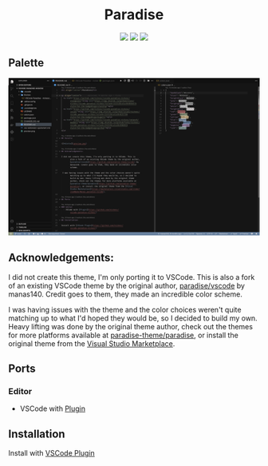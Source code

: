 <h1 align="center">Paradise</h1>

<p align="center">
  <a href="https://github.com/nickesc/vscode-paradise-nickesc/stargazers"><img src="https://img.shields.io/github/stars/nickesc/vscode-paradise-nickesc?colorA=151515&colorB=B66467&style=for-the-badge&logo=starship"></a>
  <a href="https://github.com/nickesc/vscode-paradise-nickesc/issues"><img src="https://img.shields.io/github/issues/nickesc/vscode-paradise-nickesc?colorA=151515&colorB=8C977D&style=for-the-badge&logo=bugatti"></a>
  <a href="https://github.com/nickesc/vscode-paradise-nickesc/network/members"><img src="https://img.shields.io/github/forks/nickesc/vscode-paradise-nickesc?colorA=151515&colorB=D9BC8C&style=for-the-badge&logo=github"></a>
</p>

## Palette

![Palette](preview.png)

## Acknowledgements:

I did not create this theme, I'm only porting it to VSCode. This is also a fork of an existing VSCode theme by the original author, [paradise/vscode](https://github.com/paradise-theme/vscode) by manas140. Credit goes to them, they made an incredible color scheme.

 I was having issues with the theme and the color choices weren't quite matching up to what I'd hoped they would be, so I decided to build my own. Heavy lifting was done by the original theme author, check out the themes for more platforms available at [paradise-theme/paradise](https://github.com/paradise-theme/paradise), or install the original theme from the [Visual Studio Marketplace](https://marketplace.visualstudio.com/items?itemName=Manas.paradise-vscode).

## Ports 

### Editor
  - VSCode with [Plugin](https://github.com/nickesc/vscode-paradise-nickesc)

## Installation

Install with [VSCode Plugin](https://github.com/nickesc/vscode-paradise-nickesc)
